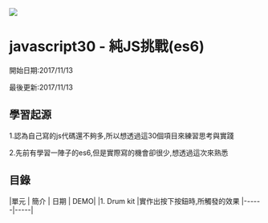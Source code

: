 ![](https://javascript30.com/images/JS3-social-share.png)

# javascript30 - 純JS挑戰(es6)

開始日期:2017/11/13

最後更新:2017/11/13

[30種題目的參考]: https://javascript30.com/

## 學習起源

1.認為自己寫的js代碼還不夠多,所以想透過這30個項目來練習思考與實踐

2.先前有學習一陣子的es6,但是實際寫的機會卻很少,想透過這次來熟悉

## 目錄

|單元 | 簡介 | 日期 | DEMO| 
|1. Drum kit |實作出按下按鈕時,所觸發的效果 |------|-----|
